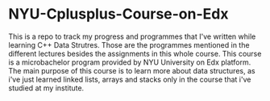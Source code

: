 # NYU-Cplusplus-Course-on-Edx

This is a repo to track my progress and programmes that I've written while learning C++ Data Strutres.
Those are the programmes mentioned in the different lectures besides the assignments in this whole course.
This course is a microbachelor program provided by NYU University on Edx platform.
The main purpose of this course is to learn more about data structures, as i've just learned linked lists, arrays and stacks only in the course that i've studied at my institute.
